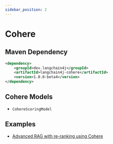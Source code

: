 ```yaml
---
sidebar_position: 2
---
```


# Cohere

## Maven Dependency

```xml
<dependency>
    <groupId>dev.langchain4j</groupId>
    <artifactId>langchain4j-cohere</artifactId>
    <version>1.0.0-beta4</version>
</dependency>
```


## Cohere Models

- `CohereScoringModel`


## Examples
- [Advanced RAG with re-ranking using Cohere](https://github.com/langchain4j/langchain4j-examples/blob/main/rag-examples/src/main/java/_3_advanced/_03_Advanced_RAG_with_ReRanking_Example.java)
